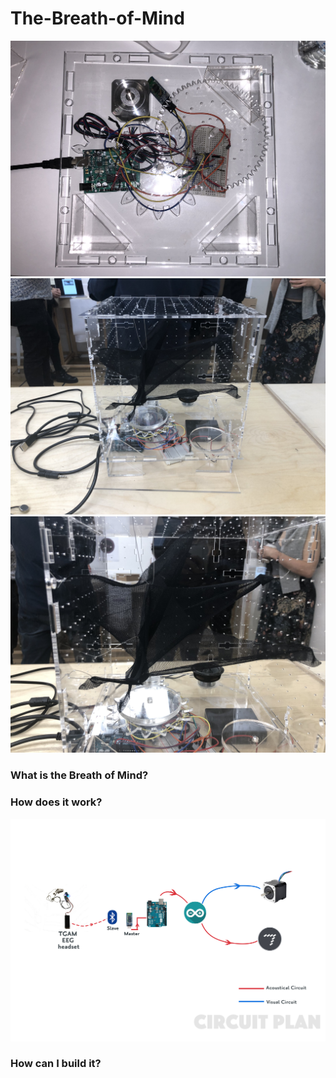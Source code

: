 # The-Breath-of-Mind

![The-Breath-of-Mind](1.jpg)
![The-Breath-of-Mind](2.jpg)
![The-Breath-of-Mind](3.jpg)

### What is the Breath of Mind?


### How does it work?

![The-Breath-of-Mind](circuit-plan.jpg)

### How can I build it?

